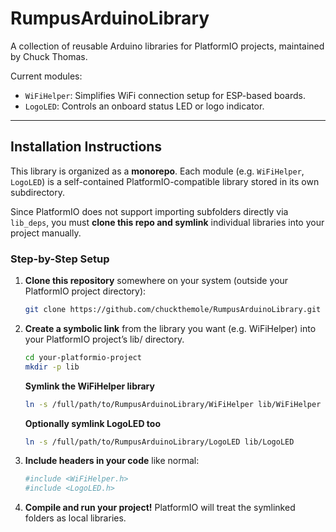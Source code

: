 # RumpusArduinoLibrary

A collection of reusable Arduino libraries for PlatformIO projects, maintained by Chuck Thomas.

Current modules:
- `WiFiHelper`: Simplifies WiFi connection setup for ESP-based boards.
- `LogoLED`: Controls an onboard status LED or logo indicator.

---

## Installation Instructions

This library is organized as a **monorepo**. Each module (e.g. `WiFiHelper`, `LogoLED`) is a self-contained PlatformIO-compatible library stored in its own subdirectory.

Since PlatformIO does not support importing subfolders directly via `lib_deps`, you must **clone this repo and symlink** individual libraries into your project manually.

### Step-by-Step Setup

1. **Clone this repository** somewhere on your system (outside your PlatformIO project directory):

   ```bash
   git clone https://github.com/chuckthemole/RumpusArduinoLibrary.git
   ```

2. **Create a symbolic link** from the library you want (e.g. WiFiHelper) into your PlatformIO project’s lib/ directory.
    ```bash
    cd your-platformio-project
    mkdir -p lib
    ```
    **Symlink the WiFiHelper library**
    ```bash
    ln -s /full/path/to/RumpusArduinoLibrary/WiFiHelper lib/WiFiHelper
    ```
    **Optionally symlink LogoLED too**
    ```bash
    ln -s /full/path/to/RumpusArduinoLibrary/LogoLED lib/LogoLED
    ```

3. **Include headers in your code** like normal:
    ```bash
    #include <WiFiHelper.h>
    #include <LogoLED.h>
    ```

1. **Compile and run your project!** PlatformIO will treat the symlinked folders as local libraries.